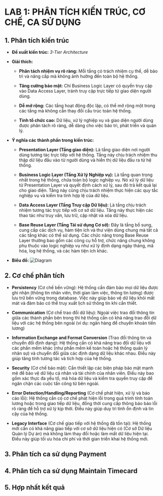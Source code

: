 # LAB 1: PHÂN TÍCH KIẾN TRÚC, CƠ CHẾ, CA SỬ DỤNG
## 1. Phân tích kiến trúc
- **Đề xuất kiến trúc:**  *3-Tier Architecture* 

- **Giải thích:**
  + **Phân tách nhiệm vụ rõ ràng:** Mỗi tầng có trách nhiệm cụ thể, dễ bảo trì và nâng cấp mà không ảnh hưởng đến toàn bộ hệ thống.
  
  + **Tăng cường bảo mật:** Chỉ Business Logic Layer có quyền truy cập vào Data Access Layer, tránh truy cập trực tiếp từ giao diện người dùng.
  
  + **Dễ mở rộng:** Các tầng hoạt động độc lập, có thể mở rộng một trong các tầng mà không cần thay đổi cấu trúc toàn hệ thống.

  + **Tính tổ chức cao:** Dữ liệu, xử lý nghiệp vụ và giao diện người dùng được phân tách rõ ràng, dễ dàng cho việc bảo trì, phát triển và quản lý.
 
- **Ý nghĩa các thành phần trong kiến trúc:**
  +  **Presentation Layer (Tầng giao diện):** Là tầng giao diện nơi người dùng tương tác trực tiếp với hệ thống. Tầng này chịu trách nhiệm thu thập dữ liệu đầu vào từ người dùng và hiển thị dữ liệu đầu ra từ hệ thống.
 
  +  **Business Logic Layer (Tầng Xử lý Nghiệp vụ):** Là tầng quan trọng nhất trong hệ thống, chứa toàn bộ logic nghiệp vụ. Nó xử lý dữ liệu từ Presentation Layer và quyết định cách xử lý, sau đó trả kết quả lại cho giao diện. Tầng này cũng chịu trách nhiệm thực hiện các quy tắc nghiệp vụ và kiểm tra tính hợp lệ của dữ liệu.
 
  +  **Data Access Layer (Tầng Truy cập Dữ liệu):** Là tầng chịu trách nhiệm tương tác trực tiếp với cơ sở dữ liệu. Tầng này thực hiện các thao tác như truy vấn, lưu trữ, cập nhật và xóa dữ liệu.
    
  +  **Base Reuse Layer (Tầng Tái sử dụng Cơ sở):** Đây là tầng bổ sung, cung cấp các dịch vụ, hàm tiện ích và thư viện dùng chung mà tất cả các tầng khác có thể sử dụng. Các chức năng trong Base Reuse Layer thường bao gồm các công cụ hỗ trợ, chức năng chung không phụ thuộc vào logic nghiệp vụ như xử lý định dạng ngày tháng, mã hóa, log hệ thống, và các hàm tiện ích khác.
 
- **Biểu đồ:**
  ![Diagram](https://www.planttext.com/api/plantuml/png/T991JW8n58RtFSKBUox0mW0InKYYKLmOmwAM9pIC7MrVKM9SkN3X0Jm0CIOcnlqqX0KdwGcyWfr1mXInYwPfl-_rVqs_tRnkY6kormbZPYGLwDGW8qa9Waclw8vh1Ax5K18AiXhP3HSZFa2e76iqg8YJJ1Lq-0Hr1HuOX75nTj1RBdPJHJfD4jGzziZMRjCQgT0OwAG3AJRiKzHZAJ0sMfmuD8Gef0XlDOv-RykPIsusp6ROWHEqOTv8IJAHD84zgqJUX2cyF3nKgpjHUAZ1ldUV4lhUVK4YlNksB08AOvKyuEUB3ml2P-yMxeC9oMB6rkS5dGUFoQXwSRm4Ltq5kglj1CO-UrEij5-krzK-c_vNgfHm2nVdY_i_zDcSuDO6QKld-QFLe1tgF2cWeNSlC2e9RCjZ_mdKzkuLI7itPNLK_VnF_W000F__0m00)
## 2. Cơ chế phân tích
- **Persistency** (Cơ chế bền vững): Hệ thống cần đảm bảo mọi dữ liệu được ghi nhận (thông tin nhân viên, thời gian làm việc, thông tin lương) được lưu trữ bền vững trong database. Việc này giúp bảo vệ dữ liệu khỏi mất mát và đảm bảo có thể truy xuất lịch sử thông tin khi cần thiết.
  
- **Communication** (Cơ chế trao đổi dữ liệu): Ngoài việc trao đổi thông tin giữa các thành phần bên trong thì hệ thống cần có khả năng trao đổi dữ liệu với các hệ thống bên ngoài (ví dụ: ngân hàng để chuyển khoản tiền lương)

- **Information Exchange and Format Conversion** (Trao đổi thông tin và chuyển đổi định dạng): Hệ thống cần có khả năng trao đổi dữ liệu với các phần mềm khác (như phần mềm kế toán hoặc hệ thống quản lý nhân sự) và chuyển đổi giữa các định dạng dữ liệu khác nhau. Điều này giúp tăng tính tương tác và tích hợp của hệ thống.

- **Security** (Cơ chế bảo mật): Cần thiết lập các biện pháp bảo mật mạnh mẽ để bảo vệ dữ liệu cá nhân và tài chính của nhân viên. Điều này bao gồm xác thực đa yếu tố, mã hóa dữ liệu và kiểm tra quyền truy cập để ngăn chặn các cuộc tấn công từ bên ngoài.

- **Error Detection/Handling/Reporting** (Cơ chế phát hiện, xử lý và báo cáo lỗi): Hệ thống cần có cơ chế phát hiện lỗi trong quá trình tính toán lương hoặc trong giao tiếp dữ liệu, đồng thời cung cấp thông báo báo lỗi rõ ràng để hỗ trợ xử lý kịp thời. Điều này giúp duy trì tính ổn định và tin cậy của hệ thống.

- **Legacy Interface** (Cơ chế giao tiếp với hệ thống đã tồn tại): Hệ thống mới cần có khả năng giao tiếp với cơ sở dữ liệu hiện có (Cơ sở Dữ liệu Quản lý Dự án) mà không làm thay đổi hoặc làm mất dữ liệu hiện tại. Điều này giúp tối ưu hóa chi phí và thời gian triển khai hệ thống mới.

## 3. Phân tích ca sử dụng Payment
## 4. Phân tích ca sử dụng Maintain Timecard
## 5. Hợp nhất kết quả
